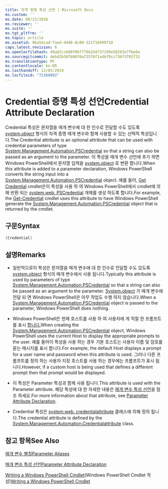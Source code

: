 ```yaml
---
title: 자격 증명 특성 선언 | Microsoft Docs
ms.custom: ''
ms.date: 09/13/2016
ms.reviewer: ''
ms.suite: ''
ms.tgt_pltfrm: ''
ms.topic: article
ms.assetid: 96a5dcad-faed-44d8-8c80-321f10499710
caps.latest.revision: 6
ms.openlocfilehash: 49a62ccb09f06f77862d4737199e58293e7fbe0a
ms.sourcegitcommit: debd2b38fb8070a7357bf1a4bf9cc736f3702f31
ms.translationtype: MT
ms.contentlocale: ko-KR
ms.lasthandoff: 12/05/2019
ms.locfileid: "72369892"
---
```

# <a name="credential-attribute-declaration"></a><span data-ttu-id="c8683-102">Credential 증명 특성 선언</span><span class="sxs-lookup"><span data-stu-id="c8683-102">Credential Attribute Declaration</span></span>

<span data-ttu-id="c8683-103">Credential 특성은 문자열을 매개 변수에 대 한 인수로 전달할 수도 있도록 [system.object](/dotnet/api/System.Management.Automation.PSCredential) 형식의 자격 증명 매개 변수와 함께 사용할 수 있는 선택적 특성입니다.</span><span class="sxs-lookup"><span data-stu-id="c8683-103">The Credential attribute is an optional attribute that can be used with credential parameters of type [System.Management.Automation.PSCredential](/dotnet/api/System.Management.Automation.PSCredential) so that a string can also be passed as an argument to the parameter.</span></span> <span data-ttu-id="c8683-104">이 특성을 매개 변수 선언에 추가 하면 Windows PowerShell에서 문자열 입력을 [system.object](/dotnet/api/System.Management.Automation.PSCredential) 로 변환 합니다.</span><span class="sxs-lookup"><span data-stu-id="c8683-104">When this attribute is added to a parameter declaration, Windows PowerShell converts the string input into a [System.Management.Automation.PSCredential](/dotnet/api/System.Management.Automation.PSCredential) object.</span></span> <span data-ttu-id="c8683-105">예를 들어, [Get Credential](/powershell/module/Microsoft.PowerShell.Security/Get-Credential) cmdlet은이 특성을 사용 하 여 Windows PowerShell에서 cmdlet에 의해 반환 되는 [system.web. PSCredential](/dotnet/api/System.Management.Automation.PSCredential) 개체를 생성 하도록 합니다.</span><span class="sxs-lookup"><span data-stu-id="c8683-105">For example, the [Get-Credential](/powershell/module/Microsoft.PowerShell.Security/Get-Credential) cmdlet uses this attribute to have Windows PowerShell generate the [System.Management.Automation.PSCredential](/dotnet/api/System.Management.Automation.PSCredential) object that is returned by the cmdlet.</span></span>

## <a name="syntax"></a><span data-ttu-id="c8683-106">구문</span><span class="sxs-lookup"><span data-stu-id="c8683-106">Syntax</span></span>

```csharp
[Credential]
```

## <a name="remarks"></a><span data-ttu-id="c8683-107">설명</span><span class="sxs-lookup"><span data-stu-id="c8683-107">Remarks</span></span>

- <span data-ttu-id="c8683-108">일반적으로이 특성은 문자열을 매개 변수에 대 한 인수로 전달할 수도 있도록 [system.object](/dotnet/api/System.Management.Automation.PSCredential) 형식의 매개 변수에서 사용 됩니다.</span><span class="sxs-lookup"><span data-stu-id="c8683-108">Typically this attribute is used by parameters of type [System.Management.Automation.PSCredential](/dotnet/api/System.Management.Automation.PSCredential) so that a string can also be passed as an argument to the parameter.</span></span> <span data-ttu-id="c8683-109">[System.object](/dotnet/api/System.Management.Automation.PSCredential) 가 매개 변수에 전달 되 면 Windows PowerShell은 아무 작업도 수행 하지 않습니다.</span><span class="sxs-lookup"><span data-stu-id="c8683-109">When a [System.Management.Automation.PSCredential](/dotnet/api/System.Management.Automation.PSCredential) object is passed to the parameter, Windows PowerShell does nothing.</span></span>

- <span data-ttu-id="c8683-110">Windows PowerShell은 현재 호스트를 사용 하 여 사용자에 게 적절 한 프롬프트를 표시 [합니다.](/dotnet/api/System.Management.Automation.PSCredential)</span><span class="sxs-lookup"><span data-stu-id="c8683-110">When creating the [System.Management.Automation.PSCredential](/dotnet/api/System.Management.Automation.PSCredential) object, Windows PowerShell uses the current Host to display the appropriate prompts to the user.</span></span> <span data-ttu-id="c8683-111">예를 들어이 특성을 사용 하는 경우 기본 호스트는 사용자 이름 및 암호를 묻는 메시지를 표시 합니다.</span><span class="sxs-lookup"><span data-stu-id="c8683-111">For example, the default Host displays a prompt for a user name and password when this attribute is used.</span></span> <span data-ttu-id="c8683-112">그러나 다른 프롬프트를 정의 하는 사용자 지정 호스트를 사용 하는 경우에는 프롬프트가 표시 됩니다.</span><span class="sxs-lookup"><span data-stu-id="c8683-112">However, if a custom host is being used that defines a different prompt then that prompt would be displayed.</span></span>

- <span data-ttu-id="c8683-113">이 특성은 Parameter 특성과 함께 사용 됩니다.</span><span class="sxs-lookup"><span data-stu-id="c8683-113">This attribute is used with the Parameter attribute.</span></span> <span data-ttu-id="c8683-114">해당 특성에 대 한 자세한 내용은 [매개 변수 특성 선언](./parameter-attribute-declaration.md)을 참조 하세요.</span><span class="sxs-lookup"><span data-stu-id="c8683-114">For more information about that attribute, see [Parameter Attribute Declaration](./parameter-attribute-declaration.md).</span></span>

- <span data-ttu-id="c8683-115">Credential 특성은 [system.web. credentialattribute](/dotnet/api/System.Management.Automation.CredentialAttribute) 클래스에 의해 정의 됩니다.</span><span class="sxs-lookup"><span data-stu-id="c8683-115">The credential attribute is defined by the [System.Management.Automation.Credentialattribute](/dotnet/api/System.Management.Automation.CredentialAttribute) class.</span></span>

## <a name="see-also"></a><span data-ttu-id="c8683-116">참고 항목</span><span class="sxs-lookup"><span data-stu-id="c8683-116">See Also</span></span>

[<span data-ttu-id="c8683-117">매개 변수 별칭</span><span class="sxs-lookup"><span data-stu-id="c8683-117">Parameter Aliases</span></span>](./parameter-aliases.md)

[<span data-ttu-id="c8683-118">매개 변수 특성 선언</span><span class="sxs-lookup"><span data-stu-id="c8683-118">Parameter Attribute Declaration</span></span>](./parameter-attribute-declaration.md)

<span data-ttu-id="c8683-119">[Writing a Windows PowerShell Cmdlet](./writing-a-windows-powershell-cmdlet.md)(Windows PowerShell Cmdlet 작성)</span><span class="sxs-lookup"><span data-stu-id="c8683-119">[Writing a Windows PowerShell Cmdlet](./writing-a-windows-powershell-cmdlet.md)</span></span>
